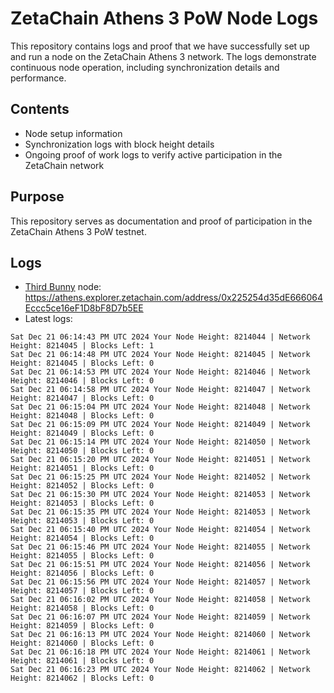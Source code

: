 # ZetaChain Athens 3 PoW Node Logs
This repository contains logs and proof that we have successfully set up and run a node on the ZetaChain Athens 3 network. The logs demonstrate continuous node operation, including synchronization details and performance.

## Contents
- Node setup information
- Synchronization logs with block height details
- Ongoing proof of work logs to verify active participation in the ZetaChain network

## Purpose
This repository serves as documentation and proof of participation in the ZetaChain Athens 3 PoW testnet.

## Logs

- [Third Bunny](https://thirdbunny.xyz/) node: https://athens.explorer.zetachain.com/address/0x225254d35dE666064Eccc5ce16eF1D8bF8D7b5EE
- Latest logs:
```
Sat Dec 21 06:14:43 PM UTC 2024 Your Node Height: 8214044 | Network Height: 8214045 | Blocks Left: 1
Sat Dec 21 06:14:48 PM UTC 2024 Your Node Height: 8214045 | Network Height: 8214045 | Blocks Left: 0
Sat Dec 21 06:14:53 PM UTC 2024 Your Node Height: 8214046 | Network Height: 8214046 | Blocks Left: 0
Sat Dec 21 06:14:58 PM UTC 2024 Your Node Height: 8214047 | Network Height: 8214047 | Blocks Left: 0
Sat Dec 21 06:15:04 PM UTC 2024 Your Node Height: 8214048 | Network Height: 8214048 | Blocks Left: 0
Sat Dec 21 06:15:09 PM UTC 2024 Your Node Height: 8214049 | Network Height: 8214049 | Blocks Left: 0
Sat Dec 21 06:15:14 PM UTC 2024 Your Node Height: 8214050 | Network Height: 8214050 | Blocks Left: 0
Sat Dec 21 06:15:20 PM UTC 2024 Your Node Height: 8214051 | Network Height: 8214051 | Blocks Left: 0
Sat Dec 21 06:15:25 PM UTC 2024 Your Node Height: 8214052 | Network Height: 8214052 | Blocks Left: 0
Sat Dec 21 06:15:30 PM UTC 2024 Your Node Height: 8214053 | Network Height: 8214053 | Blocks Left: 0
Sat Dec 21 06:15:35 PM UTC 2024 Your Node Height: 8214053 | Network Height: 8214053 | Blocks Left: 0
Sat Dec 21 06:15:40 PM UTC 2024 Your Node Height: 8214054 | Network Height: 8214054 | Blocks Left: 0
Sat Dec 21 06:15:46 PM UTC 2024 Your Node Height: 8214055 | Network Height: 8214055 | Blocks Left: 0
Sat Dec 21 06:15:51 PM UTC 2024 Your Node Height: 8214056 | Network Height: 8214056 | Blocks Left: 0
Sat Dec 21 06:15:56 PM UTC 2024 Your Node Height: 8214057 | Network Height: 8214057 | Blocks Left: 0
Sat Dec 21 06:16:02 PM UTC 2024 Your Node Height: 8214058 | Network Height: 8214058 | Blocks Left: 0
Sat Dec 21 06:16:07 PM UTC 2024 Your Node Height: 8214059 | Network Height: 8214059 | Blocks Left: 0
Sat Dec 21 06:16:13 PM UTC 2024 Your Node Height: 8214060 | Network Height: 8214060 | Blocks Left: 0
Sat Dec 21 06:16:18 PM UTC 2024 Your Node Height: 8214061 | Network Height: 8214061 | Blocks Left: 0
Sat Dec 21 06:16:23 PM UTC 2024 Your Node Height: 8214062 | Network Height: 8214062 | Blocks Left: 0
```
